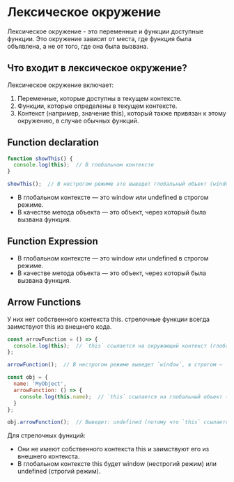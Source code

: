 # Лексическое окружение
Лексическое окружение - это переменные и функции доступные функции.
Это окружение зависит от места, где функция была объявлена, а не от того, где она была вызвана.

## Что входит в лексическое окружение?
Лексическое окружение включает:
1. Переменные, которые доступны в текущем контексте.
2. Функции, которые определены в текущем контексте.
3. Контекст (например, значение this), который также привязан к этому окружению, в случае обычных функций.

## Function declaration
```js 
function showThis() {
  console.log(this);  // В глобальном контексте
}

showThis();  // В нестрогом режиме это выведет глобальный объект (window в браузере). В строгом undefined
```

- В глобальном контексте — это window или undefined в строгом режиме.
- В качестве метода объекта — это объект, через который была вызвана функция.

## Function Expression
- В глобальном контексте — это window или undefined в строгом режиме.
- В качестве метода объекта — это объект, через который была вызвана функция.

## Arrow Functions
У них нет собственного контекста this.
стрелочные функции всегда заимствуют this из внешнего кода.
```js
const arrowFunction = () => {
  console.log(this);  // `this` ссылается на окружающий контекст (глобальный объект или undefined)
};

arrowFunction();  // В нестрогом режиме выведет `window`, в строгом — `undefined`
```

```js
const obj = {
  name: 'MyObject',
  arrowFunction: () => {
    console.log(this.name);  // `this` ссылается на глобальный объект (window или undefined)
  }
};

obj.arrowFunction();  // Выведет: undefined (потому что `this` ссылается на глобальный объект)
```
Для стрелочных функций:
- Они не имеют собственного контекста this и заимствуют его из внешнего контекста.
- В глобальном контексте this будет window (нестрогий режим) или undefined (строгий режим).
